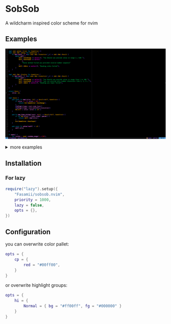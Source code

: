# SobSob
A wildcharm inspired color scheme for nvim
## Examples
![Rust Example](examples/Rust.png)

<details>
<summary>more examples</summary>

![Js-Ts Example](examples/Js.png)
![C Example](examples/C.png)
![Hypr Example](examples/Hypr.png)

</details>

## Installation 
### For lazy
```lua
require("lazy").setup({
    "Fasamii/sobsob.nvim",
    priority = 1000,
    lazy = false,
    opts = {},
})
```
## Configuration
you can overwrite color pallet:
```lua
opts = {
    cp = {
        red = "#00ff00",
    }
}

```
or overwrite highlight groups:
```lua
opts = {
    hi = {
        Normal = { bg = "#ff00ff", fg = "#000000" }
    }
}
```
